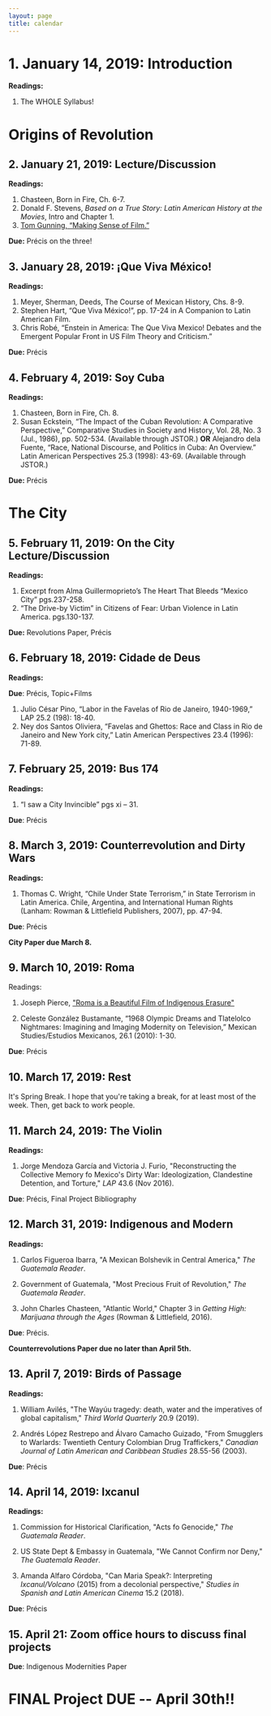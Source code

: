 ```yaml
---
layout: page
title: calendar
---
```


# 1. January 14, 2019: Introduction

**Readings:**

1. The WHOLE Syllabus!

# Origins of Revolution

## 2. January 21, 2019: Lecture/Discussion

**Readings:**

1. Chasteen, Born in Fire, Ch. 6-7.
2. Donald F. Stevens, *Based on a True Story: Latin American History at the
   Movies*, Intro and Chapter 1.
3. [Tom Gunning, “Making Sense of
   Film.”](http://historymatters.gmu.edu/mse/film/)

**Due:** Précis on the three!


## 3. January 28, 2019: ¡Que Viva México!

**Readings:**

1. Meyer, Sherman, Deeds, The Course of Mexican History, Chs. 8-9.
2. Stephen Hart, “Que Viva México!”, pp. 17-24 in A Companion to Latin American Film.
2. Chris Robé, “Enstein in America: The Que Viva Mexico! Debates and the Emergent Popular Front in US Film Theory and Criticism.”

**Due:** Précis

## 4. February 4, 2019: Soy Cuba

**Readings:** 

1. Chasteen, Born in Fire, Ch. 8.
2. Susan Eckstein, “The Impact of the Cuban Revolution: A Comparative
   Perspective,” Comparative Studies in Society and History, Vol. 28, No.
   3 (Jul., 1986), pp. 502-534. (Available through JSTOR.) **OR** Alejandro dela Fuente, “Race, National Discourse, and Politics in Cuba: An Overview.” Latin American Perspectives 25.3 (1998): 43-69. (Available through JSTOR.)

**Due:** Précis

# The City

## 5. February 11, 2019: On the City Lecture/Discussion

**Readings:**

1. Excerpt from Alma Guillermoprieto’s The Heart That Bleeds “Mexico City” pgs.237-258.
2. “The Drive-by Victim” in Citizens of Fear: Urban Violence in Latin America. pgs.130-137.

**Due:** Revolutions Paper, Précis

## 6. February 18, 2019: Cidade de Deus

**Readings:**

**Due**: Précis, Topic+Films

1. Julio César Pino, “Labor in the Favelas of Rio de Janeiro, 1940-1969,” LAP 25.2 (198): 18-40.
2. Ney dos Santos Oliviera, “Favelas and Ghettos: Race and Class in Rio de Janeiro and New York city,” Latin American Perspectives 23.4 (1996): 71-89.


## 7. February 25, 2019: Bus 174

**Readings:**

1. “I saw a City Invincible” pgs xi – 31.

**Due**: Précis

## 8. March 3, 2019: Counterrevolution and Dirty Wars

**Readings:**

1. Thomas C. Wright, “Chile Under State Terrorism,” in State Terrorism in Latin America. Chile, Argentina, and International Human Rights (Lanham: Rowman & Littlefield Publishers, 2007), pp. 47-94.

**Due**: Précis 

**City Paper due March 8.**

## 9. March 10, 2019: Roma

Readings: 

1. Joseph Pierce, ["Roma is a Beautiful Film of Indigenous
   Erasure"](https://newsmaven.io/indiancountrytoday/opinion/roma-is-a-beautiful-film-of-indigenous-erasure-BuOrS3iGSEmLaNZcSHP2Uw)

2. Celeste González Bustamante, “1968 Olympic Dreams and Tlatelolco Nightmares: Imagining and Imaging Modernity on Television,” Mexican Studies/Estudios Mexicanos, 26.1 (2010): 1-30.

**Due**: Précis 

## 10. March 17, 2019: Rest

It's Spring Break. I hope that you're taking a break, for at least most of the
week. Then, get back to work people.

## 11. March 24, 2019: The Violin

**Readings:**

1. Jorge Mendoza García and Victoria J. Furio, "Reconstructing the
   Collective Memory fo Mexico's Dirty War: Ideologization, Clandestine
   Detention, and Torture," *LAP* 43.6 (Nov 2016).

**Due**: Précis, Final Project Bibliography

## 12. March 31, 2019: Indigenous and Modern

**Readings:**

1. Carlos Figueroa Ibarra, "A Mexican Bolshevik in Central America," *The
   Guatemala Reader*.

2. Government of Guatemala, "Most Precious Fruit of Revolution," *The
   Guatemala Reader*.

3. John Charles Chasteen, "Atlantic World," Chapter 3 in *Getting High:
   Marijuana through the Ages* (Rowman & Littlefield, 2016).

**Due**: Précis.

**Counterrevolutions Paper due no later than April 5th.**

## 13. April 7, 2019: Birds of Passage

**Readings:**

1. William Avilés, "The Wayúu tragedy: death, water and the imperatives of
   global capitalism," *Third World Quarterly* 20.9 (2019).

2. Andrés López Restrepo and Álvaro Camacho Guizado, "From Smugglers to
   Warlards: Twentieth Century Colombian Drug Traffickers," *Canadian
   Journal of Latin American and Caribbean Studies* 28.55-56 (2003).

**Due**: Précis

## 14. April 14, 2019: Ixcanul

**Readings:**

1. Commission for Historical Clarification, "Acts fo Genocide," *The
   Guatemala Reader*.

2. US State Dept & Embassy in Guatemala, "We Cannot Confirm nor Deny,"
   *The Guatemala Reader*.

3. Amanda Alfaro Córdoba, "Can Maria Speak?: Interpreting
   *Ixcanul/Volcano* (2015) from a decolonial perspective," *Studies in
   Spanish and Latin American Cinema* 15.2 (2018).


**Due**: Précis

## 15. April 21: Zoom office hours to discuss final projects

**Due**: Indigenous Modernities Paper


# FINAL Project DUE  -- April 30th!!


